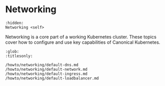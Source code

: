 # Networking

```{toctree}
:hidden:
Networking <self>
```

Networking is a core part of a working Kubernetes cluster. These topics cover
how to configure and use key capabilities of Canonical Kubernetes.

```{toctree}
:glob:
:titlesonly:

/howto/networking/default-dns.md
/howto/networking/default-network.md
/howto/networking/default-ingress.md
/howto/networking/default-loadbalancer.md
```
